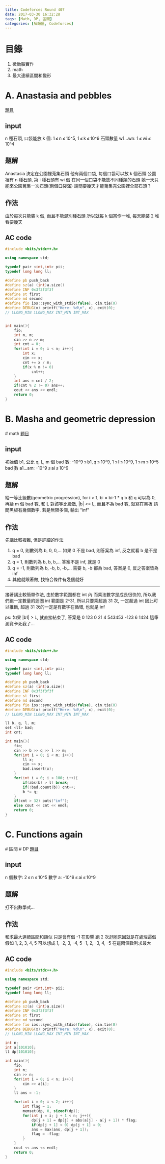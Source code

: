```yaml
---
title: Codeforces Round 407
date: 2017-03-30 16:32:28
tags: [Math, DP, 區間]
categories: [解題區, Codeforces]
---
```

目錄
===
1. 微動腦實作
2. math
3. 最大連續區間和變形

# A. Anastasia and pebbles
[題目](http://codeforces.com/contest/789/problem/A)

## input
n 種石頭, 口袋能放 k 個: 1 ≤ n ≤ 10^5, 1 ≤ k ≤ 10^9
石頭數量 w1...wn: 1 ≤ wi ≤ 10^4

## 題解
Anastasia 決定在公園裡蒐集石頭
他有兩個口袋, 每個口袋可以放 k 個石頭
公園裡有 n 種石頭, 第 i 種石頭有 wi 個
在同一個口袋不能放不同種類的石頭
她一天只能來公園蒐集一次石頭(兩個口袋滿)
請問要幾天才能蒐集完公園裡全部石頭？

## 作法
由於每次只能裝 k 個, 而且不能混別種石頭
所以就每 k 個當作一堆, 每天能裝 2 堆
看要幾天

## AC code
```cpp
#include <bits/stdc++.h>

using namespace std;

typedef pair <int,int> pii;
typedef long long ll;

#define pb push_back
#define sz(a) (int)a.size()
#define INF 0x3f3f3f3f
#define st first
#define nd second
#define fio ios::sync_with_stdio(false), cin.tie(0)
#define DEBUG(x) printf("Here: %d\n", x), exit(0);
// LLONG_MIN LLONG_MAX INT_MIN INT_MAX


int main(){
    fio;
    int n, m;
    cin >> n >> m;
    int cnt = 0;
    for(int i = 0; i < n; i++){
        int x;
        cin >> x;
        cnt += x / m;
        if(x % m != 0)
            cnt++;
    }
    int ans = cnt / 2;
    if(cnt % 2 != 0) ans++;
    cout << ans << endl;
    return 0;
}
```

# B. Masha and geometric depression
\# math
[題目](http://codeforces.com/contest/789/problem/B)

## input
初始值 b1, 公比 q, L, m 個 bad 數: -10^9 ≤ b1, q ≤ 10^9, 1 ≤ l ≤ 10^9, 1 ≤ m ≤ 10^5
bad 數 a1...am: -10^9 ≤ ai ≤ 10^9

## 題解
給一等比級數(geometric progression), for i > 1, bi = bi-1 * q
b 和 q 可以為 0, 再給 m 個 bad 數, 和 L
對該等比級數, |b| <= L, 而且不為 bad 數, 就寫在黑板
請問黑板有幾個數字, 若是無限多個, 輸出 "inf"

## 作法
先講比較複雜, 但是詳細的作法
1. q = 0, 則數列為 b, 0, 0,...
如果 0 不是 bad, 則答案為 inf, 反之就看 b 是不是 bad
2. q = 1, 則數列為 b, b, b,...
答案不是 inf, 就是 0
3. q = -1, 則數列為 b, -b, b, -b,...
需要 b, -b 都為 bad, 答案是 0, 反之答案皆為 inf
4. 其他就跟著做, 找符合條件有幾個就好
---
接著講比較簡單作法, 由於數字範圍都在 int 內
而乘法數字是成長很快的, 所以我們跑一定數量的迴圈
int 範圍是 2^31, 所以只要乘超過 31 次, 一定超過 int
因此可以推斷, 超過 31 次的一定是有數字在循環, 也就是 inf

ps: 如果 |b1| > L, 就直接結束了, 答案是 0
123 0 21 4
543453 -123 6 1424
這筆測資卡死我了...

## AC code
```cpp
#include <bits/stdc++.h>

using namespace std;

typedef pair <int,int> pii;
typedef long long ll;

#define pb push_back
#define sz(a) (int)a.size()
#define INF 0x3f3f3f3f
#define st first
#define nd second
#define fio ios::sync_with_stdio(false), cin.tie(0)
#define DEBUG(x) printf("Here: %d\n", x), exit(0);
// LLONG_MIN LLONG_MAX INT_MIN INT_MAX

ll b, q, l, m;
set <ll> bad;
int cnt;

int main(){
    fio;
    cin >> b >> q >> l >> m;
    for(int i = 0; i < m; i++){
        ll x;
        cin >> x;
        bad.insert(x);
    }
    for(int i = 0; i < 100; i++){
        if(abs(b) > l) break;
        if(!bad.count(b)) cnt++;
        b *= q;
    }
    if(cnt > 32) puts("inf");
    else cout << cnt << endl;
    return 0;
}
```

# C. Functions again
\# 區間 \# DP
[題目](http://codeforces.com/contest/789/problem/C)

## input
n 個數字: 2 ≤ n ≤ 10^5
數字 a: -10^9 ≤ ai ≤ 10^9

## 題解
打不出數學式...

## 作法
和求最大連續區間和類似
只是會有個 -1 在影響
跑 2 次迴圈原因就是在處理這個
假如 1, 2, 3, 4, 5
可以想成
1, -2, 3, -4, 5
-1, 2, -3, 4, -5
在這兩個數列求最大

## AC code
```cpp
#include <bits/stdc++.h>

using namespace std;

typedef pair <int,int> pii;
typedef long long ll;

#define pb push_back
#define sz(a) (int)a.size()
#define INF 0x3f3f3f3f
#define st first
#define nd second
#define fio ios::sync_with_stdio(false), cin.tie(0)
#define DEBUG(x) printf("Here: %d\n", x), exit(0);
// LLONG_MIN LLONG_MAX INT_MIN INT_MAX

int n;
int a[101010];
ll dp[101010];

int main(){
    fio;
    int n;
    cin >> n;
    for(int i = 0; i < n; i++){
        cin >> a[i];
    }
    ll ans = -1;

    for(int i = 0; i < 2; i++){
        int flag = 1;
        memset(dp, 0, sizeof(dp));
        for(int j = i; j + 1 < n; j++){
            dp[j + 1] = dp[j] + abs(a[j] - a[j + 1]) * flag;
            if(dp[j + 1] < 0) dp[j + 1] = 0;
            ans = max(ans, dp[j + 1]);
            flag = -flag;
        }
    }
    cout << ans << endl;
    return 0;
}
```
